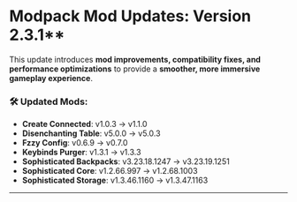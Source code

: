 # **Modpack Mod Updates**: Version 2.3.1** 

This update introduces **mod improvements, compatibility fixes, and performance optimizations** to provide a **smoother, more immersive gameplay experience**.  
### 🛠 **Updated Mods:**  
- **Create Connected**: v1.0.3 → v1.1.0
- **Disenchanting Table**: v5.0.0 → v5.0.3
- **Fzzy Config**: v0.6.9 → v0.7.0
- **Keybinds Purger**: v1.3.1 → v1.3.3
- **Sophisticated Backpacks**: v3.23.18.1247 → v3.23.19.1251
- **Sophisticated Core**: v1.2.66.997 → v1.2.68.1003
- **Sophisticated Storage**: v1.3.46.1160 → v1.3.47.1163
---